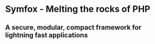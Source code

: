 # Symfox - Melting the rocks of PHP #
## A secure, modular, compact framework for lightning fast applications ##

